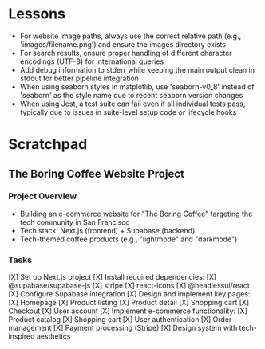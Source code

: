 # Lessons

- For website image paths, always use the correct relative path (e.g., 'images/filename.png') and ensure the images directory exists
- For search results, ensure proper handling of different character encodings (UTF-8) for international queries
- Add debug information to stderr while keeping the main output clean in stdout for better pipeline integration
- When using seaborn styles in matplotlib, use 'seaborn-v0_8' instead of 'seaborn' as the style name due to recent seaborn version changes
- When using Jest, a test suite can fail even if all individual tests pass, typically due to issues in suite-level setup code or lifecycle hooks

# Scratchpad

## The Boring Coffee Website Project

### Project Overview
- Building an e-commerce website for "The Boring Coffee" targeting the tech community in San Francisco
- Tech stack: Next.js (frontend) + Supabase (backend)
- Tech-themed coffee products (e.g., "lightmode" and "darkmode")

### Tasks
[X] Set up Next.js project
[X] Install required dependencies:
  [X] @supabase/supabase-js
  [X] stripe
  [X] react-icons
  [X] @headlessui/react
[X] Configure Supabase integration
[X] Design and implement key pages:
  [X] Homepage
  [X] Product listing
  [X] Product detail
  [X] Shopping cart
  [X] Checkout
  [X] User account
[X] Implement e-commerce functionality:
  [X] Product catalog
  [X] Shopping cart
  [X] User authentication
  [X] Order management
  [X] Payment processing (Stripe)
[X] Design system with tech-inspired aesthetics